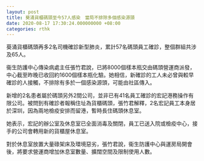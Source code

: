 ```yaml
---
layout: post
title: 葵涌貨櫃碼頭至今57人感染　當局不排除多個感染源頭
date: 2020-08-17 17:30:24.000000000 +08:00
categories: rthk
---
```


葵涌貨櫃碼頭再多2名司機確診新型肺炎，累計57名碼頭員工確診，整個群組共涉及65人。

衞生防護中心傳染病處主任張竹君說，已將8000個樣本瓶交由碼頭營運商派發，中心截至昨晚已收回約1600個樣本瓶化驗。她相信，新確診的工人未必曾與較早確診的人接觸，不排除有多於一個感染源頭，可能由社區傳入。

新增的2名患者屬於碼頭另外2間公司，並非已有41名員工確診的宏記港務操作有限公司。被問到有確診者報稱住址為貨櫃碼頭，張竹君解釋，2名宏記員工本身居於深圳，因為兩地檢疫安排而留港，暫時長住碼頭休息室。

她表示，宏記的辦公室及休息室已全面消毒及關閉，員工已送入院或檢疫中心，接手的公司會轉用新的貨櫃屋休息室。

對於休息室放置大量碌架床及環境惡劣，張竹君說，衞生防護中心與運房局開會後，將要求營運商增加休息室數量、擴闊空間及限制使用人數。
